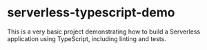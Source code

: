 # serverless-typescript-demo

This is a very basic project demonstrating how to build a Serverless application using TypeScript, including linting and tests.